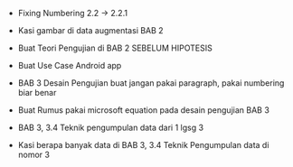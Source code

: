- Fixing Numbering 2.2 -> 2.2.1
- Kasi gambar di data augmentasi BAB 2
- Buat Teori Pengujian di BAB 2 SEBELUM HIPOTESIS

- Buat Use Case Android app



- BAB 3 Desain Pengujian buat jangan pakai paragraph, pakai numbering biar benar
- Buat Rumus pakai microsoft equation pada desain pengujian BAB 3


- BAB 3, 3.4 Teknik pengumpulan data dari 1 lgsg 3
- Kasi berapa banyak data di BAB 3, 3.4 Teknik Pengumpulan data di nomor 3
